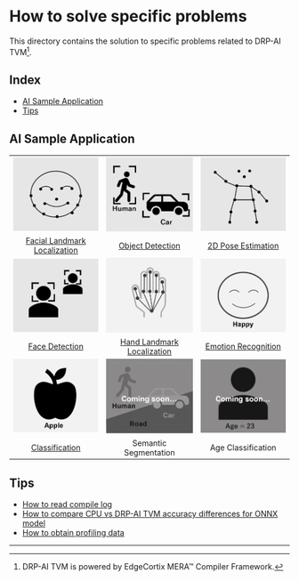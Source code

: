 # How to solve specific problems

This directory contains the solution to specific problems related to DRP-AI TVM[^1].  

## Index
- [AI Sample Application](#ai-sample-application)  
- [Tips](#tips)  


## AI Sample Application
<table>
<tr>
    <td align="center"><a href="sample_app/docs/face_landmark_localization/deeppose"><img src="img/face_landmark_localization.png"></a></td>
    <td align="center"><a href="sample_app/docs/object_detection/yolo"><img src="img/object_detection.png"></a></td>
    <td align="center"><a href="sample_app/docs/human_pose_estimation/hrnet"><img src="img/2d_pose_estimation.png"></a></td>
</tr>
<tr>
    <td align="center"><a href="sample_app/docs/face_landmark_localization/deeppose">Facial Landmark Localization</a></td>
    <td align="center"><a href="sample_app/docs/object_detection/yolo">Object Detection</a></td>
    <td align="center"><a href="sample_app/docs/human_pose_estimation/hrnet">2D Pose Estimation</a></td>
</tr>
<tr>
    <td align="center"><a href="sample_app/docs/face_detection/ultraface"><img src="img/face_detection.png"></a></td>
    <td align="center"><a href="sample_app/docs/hand_landmark_localization/hrnetv2"><img src="img/2d_hand_estimation.png"></a></td>
    <td align="center"><a href="sample_app/docs/emotion_recognition/emotion_ferplus"><img src="img/emotion.png"></a></td>
</tr>
<tr>
    <td align="center"><a href="sample_app/docs/face_detection/ultraface">Face Detection</a></td>
    <td align="center"><a href="sample_app/docs/hand_landmark_localization/hrnetv2">Hand Landmark Localization</a></td>
    <td align="center"><a href="sample_app/docs/emotion_recognition/emotion_ferplus">Emotion Recognition</a></td>
</tr>
<tr>
    <td align="center"><a href="sample_app/docs/classification/googlenet"><img src="img/classification.png"></a></td>
    <td align="center"><a href=""><img src="img/semantic_segmentation_dev.png"></a></td>
    <td align="center"><a href=""><img src="img/age_classification_dev.png"></a></td>
</tr>
<tr>
    <td align="center"><a href="sample_app/docs/classification/googlenet">Classification</a></td>
    <td align="center">Semantic Segmentation </td>
    <td align="center">Age Classification </td>
</tr>
</table>


## Tips
- [How to read compile log](tips/how-to-read-log.md)
- [How to compare CPU vs DRP-AI TVM accuracy differences for ONNX model](tips/compare_difference)
- [How to obtain profiling data](tips/profiling)

---
[^1]: DRP-AI TVM is powered by EdgeCortix MERA™ Compiler Framework.
